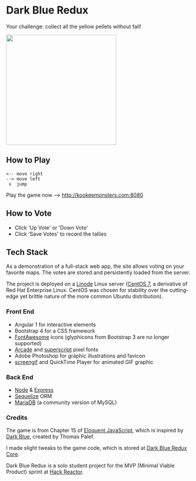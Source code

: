 <!-- 
> This material was originally posted [here](http://www.quora.com/What-is-Amazons-approach-to-product-development-and-product-management). It is reproduced here for posterities sake.

There is an approach called "working backwards" that is widely used at Amazon. They work backwards from the customer, rather than starting with an idea for a product and trying to bolt customers onto it. While working backwards can be applied to any specific product decision, using this approach is especially important when developing new products or features.

For new initiatives a product manager typically starts by writing an internal press release announcing the finished product. The target audience for the press release is the new/updated product's customers, which can be retail customers or internal users of a tool or technology. Internal press releases are centered around the customer problem, how current solutions (internal or external) fail, and how the new product will blow away existing solutions.

If the benefits listed don't sound very interesting or exciting to customers, then perhaps they're not (and shouldn't be built). Instead, the product manager should keep iterating on the press release until they've come up with benefits that actually sound like benefits. Iterating on a press release is a lot less expensive than iterating on the product itself (and quicker!).

If the press release is more than a page and a half, it is probably too long. Keep it simple. 3-4 sentences for most paragraphs. Cut out the fat. Don't make it into a spec. You can accompany the press release with a FAQ that answers all of the other business or execution questions so the press release can stay focused on what the customer gets. My rule of thumb is that if the press release is hard to write, then the product is probably going to suck. Keep working at it until the outline for each paragraph flows. 

Oh, and I also like to write press-releases in what I call "Oprah-speak" for mainstream consumer products. Imagine you're sitting on Oprah's couch and have just explained the product to her, and then you listen as she explains it to her audience. That's "Oprah-speak", not "Geek-speak".

Once the project moves into development, the press release can be used as a touchstone; a guiding light. The product team can ask themselves, "Are we building what is in the press release?" If they find they're spending time building things that aren't in the press release (overbuilding), they need to ask themselves why. This keeps product development focused on achieving the customer benefits and not building extraneous stuff that takes longer to build, takes resources to maintain, and doesn't provide real customer benefit (at least not enough to warrant inclusion in the press release).
 -->
 
# Dark Blue Redux #
Your challenge: collect all the yellow pellets without fail!

<img src="https://cloud.githubusercontent.com/assets/7908723/19448664/ac66dcbe-9457-11e6-942d-694b687f0aa0.gif" width="300">

## How to Play ##
```
<-- move right
--> move left
 x  jump
```
Play the game now --> http://kookeemonsters.com:8080

## How to Vote ##
- Click 'Up Vote' or 'Down Vote'
- Click 'Save Votes' to record the tallies

## Tech Stack ##
As a demonstration of a full-stack web app, the site allows voting on your favorite maps. The votes are stored and persistently loaded from the server.

The project is deployed on a [Linode](https://www.linode.com) Linux server ([CentOS 7](https://en.wikipedia.org/wiki/CentOS), a derivative of Red Hat Enterprise Linux. CentOS was chosen for stability over the cutting-edge yet brittle nature of the more common Ubuntu distribution).

### Front End ###
- Angular 1 for interactive elements
- Bootstrap 4 for a CSS framework
- [FontAwesome](http://fontawesome.io) icons (glyphicons from Bootstrap 3 are no longer supported)
- [Arcade](http://www.urbanfonts.com/fonts/Arcade.htm) and [superscript](http://www.urbanfonts.com/fonts/superscript.htm) pixel fonts
- Adobe Photoshop for graphic illustrations and favicon
- [screengif](https://github.com/dergachev/screengif) and QuickTime Player for animated GIF graphic

### Back End ###
- [Node](https://nodejs.org/en/) & [Express](http://expressjs.com)
- [Sequelize](http://docs.sequelizejs.com/en/v3/) ORM
- [MariaDB](https://en.wikipedia.org/wiki/MariaDB) (a community version of MySQL)

### Credits ###
The game is from Chapter 15 of [Eloquent JavaScript](http://eloquentjavascript.net/15_game.html), which is inspired by [Dark Blue](http://www.lessmilk.com/games/10), created by Thomas Palef.

I made slight tweaks to the game code, which is stored at [Dark Blue Redux Core](https://github.com/spiritphyz/Dark-Blue-Redux-Core).

Dark Blue Redux is a solo student project for the MVP (Minimal Viable Product) sprint at [Hack Reactor](http://www.hackreactor.com/).
